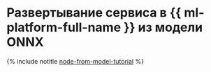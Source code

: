 # Развертывание сервиса в {{ ml-platform-full-name }} из модели ONNX

{% include notitle [node-from-model-tutorial](../../_tutorials/ml-ai/node-from-model.md) %}